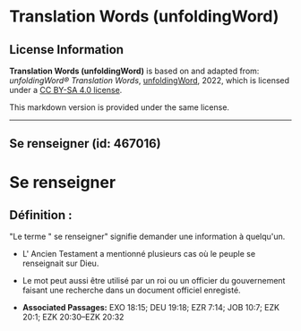 # Translation Words (unfoldingWord)

## License Information

**Translation Words (unfoldingWord)** is based on and adapted from: _unfoldingWord® Translation Words_, [unfoldingWord](https://unfoldingword.org/utw), 2022, which is licensed under a [CC BY-SA 4.0 license](https://creativecommons.org/licenses/by-sa/4.0/legalcode.en).

This markdown version is provided under the same license.



--------------------------------

## Se renseigner (id: 467016)

Se renseigner
=============

Définition :
------------

"Le terme " se renseigner" signifie demander une information à quelqu'un.

* L' Ancien Testament a mentionné plusieurs cas où le peuple se renseignait sur Dieu.
* Le mot peut aussi être utilisé par un roi ou un officier du gouvernement faisant une recherche dans un document officiel enregisté.

* **Associated Passages:** EXO 18:15; DEU 19:18; EZR 7:14; JOB 10:7; EZK 20:1; EZK 20:30–EZK 20:32

